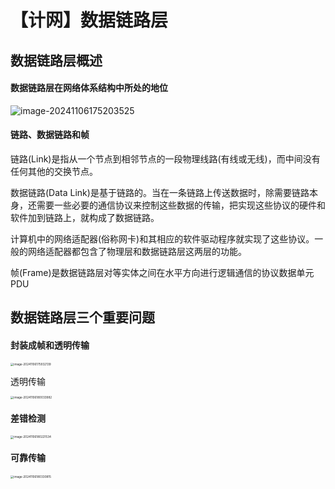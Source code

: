 # 【计网】数据链路层

## 数据链路层概述

#### 数据链路层在网络体系结构中所处的地位

![image-20241106175203525](https://gitee.com/ForeverHamburger/picgo_imgs1/raw/master/202411061752627.png)

#### 链路、数据链路和帧

链路(Link)是指从一个节点到相邻节点的一段物理线路(有线或无线)，而中间没有任何其他的交换节点。

数据链路(Data Link)是基于链路的。当在一条链路上传送数据时，除需要链路本身，还需要一些必要的通信协议来控制这些数据的传输，把实现这些协议的硬件和软件加到链路上，就构成了数据链路。

计算机中的网络适配器(俗称网卡)和其相应的软件驱动程序就实现了这些协议。一般的网络适配器都包含了物理层和数据链路层这两层的功能。

帧(Frame)是数据链路层对等实体之间在水平方向进行逻辑通信的协议数据单元PDU

## 数据链路层三个重要问题

#### 封装成帧和透明传输

<img src="https://gitee.com/ForeverHamburger/picgo_imgs1/raw/master/202411061759206.png" alt="image-20241106175932139" style="zoom:33%;" />

透明传输

<img src="https://gitee.com/ForeverHamburger/picgo_imgs1/raw/master/202411061800053.png" alt="image-20241106180033982" style="zoom:33%;" />

#### 差错检测

<img src="https://gitee.com/ForeverHamburger/picgo_imgs1/raw/master/202411061802574.png" alt="image-20241106180221534" style="zoom:33%;" />

#### 可靠传输

<img src="https://gitee.com/ForeverHamburger/picgo_imgs1/raw/master/202411061803868.png" alt="image-20241106180330815" style="zoom:33%;" />